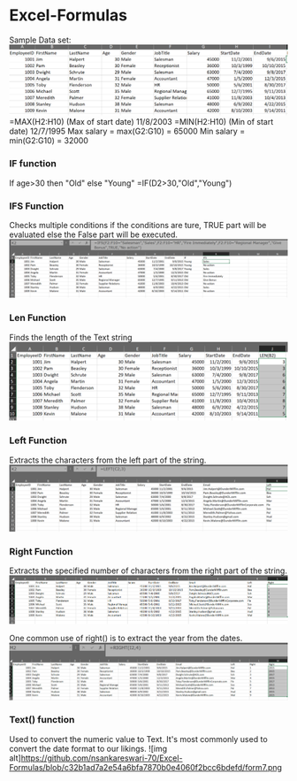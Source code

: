 # Excel-Formulas
Sample Data set:
![img alt](https://github.com/nsankareswari-70/Excel-Formulas/blob/163fd2148752fa24a84cb60fb1f6d709aad1eaa3/form1.png)
=MAX(H2:H10) (Max of start date)
11/8/2003
=MIN(H2:H10) (Min of start date)
12/7/1995
Max salary = max(G2:G10) = 65000
Min salary = min(G2:G10) = 32000
### IF function
If age>30 then "Old" else "Young"
=IF(D2>30,"Old","Young")
### IFS Function
Checks multiple conditions if the conditions are ture, TRUE part will be evaluated else the False part will be executed.
![img alt](https://github.com/nsankareswari-70/Excel-Formulas/blob/9b4c529fc02175104d85a703b2c855a5df417fb3/form2.png)
### Len Function
Finds the length of the Text string
![img alt](https://github.com/nsankareswari-70/Excel-Formulas/blob/575816317a2cd2f9e6777db10d5d167a3bef2abf/form3.png)

### Left Function
Extracts the characters from the left part of the string.
![img alt](https://github.com/nsankareswari-70/Excel-Formulas/blob/595cba91fdf751b8e0fc997ef8dc0998c7297c5d/form4.png)

### Right Function
Extracts the specified number of characters from the right part of the string.
![img alt](https://github.com/nsankareswari-70/Excel-Formulas/blob/d4e6dada52847cfc5457efe8945f97b9ed3b57bd/form5.png)

One common use of right() is to extract the year from the dates.
![img alt](https://github.com/nsankareswari-70/Excel-Formulas/blob/f2779bf67ff2ad858585d2da6e56a8aa1e3a8c27/form6.png)
### Text() function
Used to convert the numeric value to Text. It's most commonly used to convert the date format to our likings.
![img alt]https://github.com/nsankareswari-70/Excel-Formulas/blob/c32b1ad7a2e54a6bfa7870b0e4060f2bcc6bdefd/form7.png

